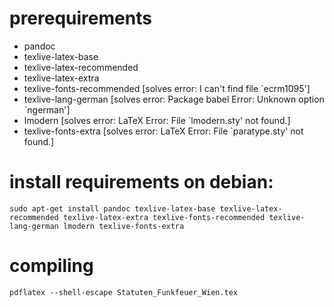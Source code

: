 # prerequirements

* pandoc
* texlive-latex-base
* texlive-latex-recommended
* texlive-latex-extra
* texlive-fonts-recommended [solves error: I can't find file `ecrm1095']
* texlive-lang-german [solves error: Package babel Error: Unknown option `ngerman']
* lmodern [solves error: LaTeX Error: File `lmodern.sty' not found.]
* texlive-fonts-extra [solves error: LaTeX Error: File `paratype.sty' not found.]

# install requirements on debian:
```
sudo apt-get install pandoc texlive-latex-base texlive-latex-recommended texlive-latex-extra texlive-fonts-recommended texlive-lang-german lmodern texlive-fonts-extra
```

# compiling
```
pdflatex --shell-escape Statuten_Funkfeuer_Wien.tex
```
